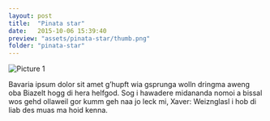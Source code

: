 ```yaml
---
layout: post
title:  "Pinata star"
date:   2015-10-06 15:39:40
preview: "assets/pinata-star/thumb.png"
folder: "pinata-star"
---
```


![Picture 1](http://placehold.it/800x600)

Bavaria ipsum dolor sit amet g’hupft wia gsprunga wolln dringma aweng oba Biazelt hogg di hera helfgod. Sog i hawadere midananda nomoi a bissal wos gehd ollaweil gor kumm geh naa jo leck mi, Xaver: Weiznglasl i hob di liab des muas ma hoid kenna.
